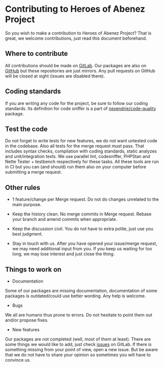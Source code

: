 Contributing to Heroes of Abenez Project
========================================

So you wish to make a contribution to Heroes of Abenez Project? That is great, we welcome contributions, just read this document beforehand.

Where to contribute
-------------------

All contributions should be made on [GitLab](https://gitlab.com/heroesofabenez). Our packages are also on [GitHub](https://github.com/heroesofabenez) but these repositories are just mirrors. Any pull requests on GitHub will be closed at sight (issues are disabled there).

Coding standards
----------------

If you are writing any code for the project, be sure to follow our coding standards. Its definition for code sniffer is a part of [nexendrie/code-quality](https://gitlab.com/nexendrie/code-quality/blob/master/ruleset.xml) package.

Test the code
-------------

Do not forget to write tests for new features, we do not want untested code in the codebase. Also all tests for the merge request must pass. That includes syntax checks, compilation with coding standards, static analyzes and unit/integration tests. We use parallel lint, codesniffer, PHPStan and Nette Tester + testbench respectively for these tasks. All these tools are run in CI but you can (and should) run them also on your computer before submitting a merge request.

Other rules
-----------

* 1 feature/change per Merge request. Do not do changes unrelated to the main purpose.

* Keep the history clean. No merge commits in Merge request. Rebase your branch and amend commits when appropriate.

* Keep the discussion civil. You do not have to extra polite, just use you best judgment.

* Stay in touch with us. After you have opened your issue/merge request, we may need additional input from you. If you keep us waiting for too long, we may lose interest and just close the thing.

Things to work on
-----------------

* Documentation

Some of our packages are missing documentation, documentation of some packages is outdated/could use better wording. Any help is welcome.

* Bugs

We all are humans thus prone to errors. Do not hesitate to point them out and/or propose fixes.

* New features

Our packages are not completed (well, most of them at least). There are some things we would like to add, just check [issues](https://gitlab.com/groups/heroesofabenez/-/issues) on GitLab. If there is something missing from your point of view, open a new issue. But be aware that we do not have to share your opinion so sometimes you will have to convince us.
